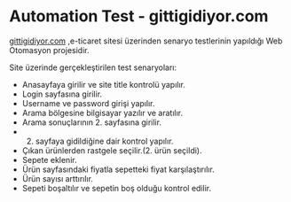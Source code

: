 # Automation Test - gittigidiyor.com

<a href="https://www.gittigidiyor.com/">gittigidiyor.com</a> ,e-ticaret sitesi üzerinden senaryo testlerinin yapıldığı Web Otomasyon projesidir.

Site üzerinde gerçekleştirilen test senaryoları:

- Anasayfaya girilir ve site title kontrolü yapılır.
- Login sayfasına girilir.
- Username ve password girişi yapılır.
- Arama bölgesine bilgisayar yazılır ve aratılır.
- Arama sonuçlarının 2. sayfasına girilir.
- 2. sayfaya gidildiğine dair kontrol yapılır.
- Çıkan ürünlerden rastgele seçilir.(2. ürün seçildi).
- Sepete eklenir.
- Ürün sayfasındaki fiyatla sepetteki fiyat karşılaştırılır.
- Ürün sayısı arttırılır.
- Sepeti boşaltılır ve sepetin boş olduğu kontrol edilir.

